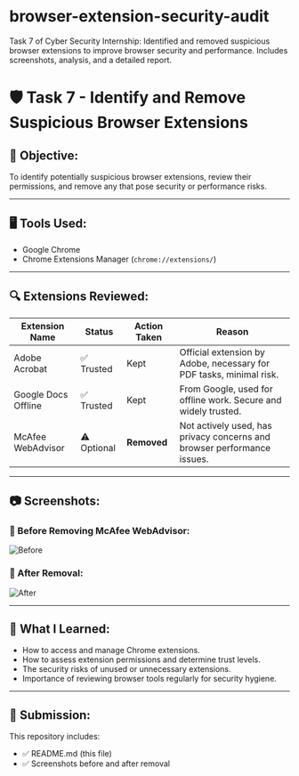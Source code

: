 # browser-extension-security-audit
Task 7 of Cyber Security Internship: Identified and removed suspicious browser extensions to improve browser security and performance. Includes screenshots, analysis, and a detailed report.

# 🛡️ Task 7 - Identify and Remove Suspicious Browser Extensions

## 🎯 Objective:
To identify potentially suspicious browser extensions, review their permissions, and remove any that pose security or performance risks.

---

## 🖥️ Tools Used:
- Google Chrome
- Chrome Extensions Manager (`chrome://extensions/`)

---

## 🔍 Extensions Reviewed:

| Extension Name         | Status     | Action Taken | Reason                                                                 |
|------------------------|------------|--------------|------------------------------------------------------------------------|
| Adobe Acrobat          | ✅ Trusted  | Kept         | Official extension by Adobe, necessary for PDF tasks, minimal risk.    |
| Google Docs Offline    | ✅ Trusted  | Kept         | From Google, used for offline work. Secure and widely trusted.         |
| McAfee WebAdvisor      | ⚠️ Optional | **Removed**  | Not actively used, has privacy concerns and browser performance issues.|

---

## 📷 Screenshots:

### 🔸 Before Removing McAfee WebAdvisor:
![Before](./70da567d-25a3-4dd6-ba41-bf44b6f908a8.png)

### 🔹 After Removal:
![After](./Screenshot%202025-06-05%20132444.png)

---

## 📘 What I Learned:

- How to access and manage Chrome extensions.
- How to assess extension permissions and determine trust levels.
- The security risks of unused or unnecessary extensions.
- Importance of reviewing browser tools regularly for security hygiene.

---

## 📁 Submission:
This repository includes:
- ✅ README.md (this file)
- ✅ Screenshots before and after removal
